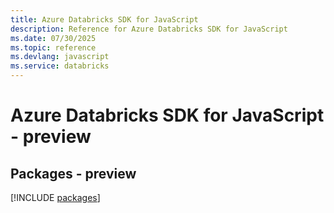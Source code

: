 ```yaml
---
title: Azure Databricks SDK for JavaScript
description: Reference for Azure Databricks SDK for JavaScript
ms.date: 07/30/2025
ms.topic: reference
ms.devlang: javascript
ms.service: databricks
---
```

# Azure Databricks SDK for JavaScript - preview
## Packages - preview
[!INCLUDE [packages](databricks-index.md)]